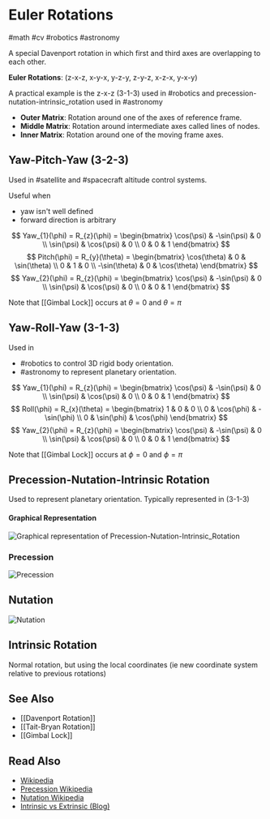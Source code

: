 # Euler Rotations
#math #cv #robotics #astronomy 

A special Davenport rotation in which first and third axes are overlapping to each other.

**Euler Rotations**: 
(z-x-z, x-y-x, y-z-y, z-y-z, x-z-x, y-x-y)

A practical example is the z-x-z (3-1-3) used in #robotics and precession-nutation-intrinsic_rotation used in #astronomy

- **Outer Matrix**: Rotation around one of the axes of reference frame.
- **Middle Matrix**: Rotation around intermediate axes called lines of nodes.
- **Inner Matrix**: Rotation around one of the moving frame axes.

## Yaw-Pitch-Yaw (3-2-3)
Used in #satellite and #spacecraft altitude control systems.

Useful when
- yaw isn't well defined
- forward direction is arbitrary

$$
Yaw_{1}(\phi) = R_{z}(\phi) = 
\begin{bmatrix}
\cos(\psi) & -\sin(\psi) & 0 \\
\sin(\psi) & \cos(\psi) & 0 \\
0 & 0 & 1
\end{bmatrix}
$$
$$
Pitch(\phi) = R_{y}(\theta) = 
\begin{bmatrix}
\cos(\theta) & 0 & \sin(\theta) \\
0 & 1 & 0 \\
-\sin(\theta) & 0 & \cos(\theta)
\end{bmatrix}
$$
$$
Yaw_{2}(\phi) = R_{z}(\phi) = 
\begin{bmatrix}
\cos(\psi) & -\sin(\psi) & 0 \\
\sin(\psi) & \cos(\psi) & 0 \\
0 & 0 & 1
\end{bmatrix}
$$

Note that [[Gimbal Lock]] occurs at $\theta = 0$ and $\theta = \pi$

## Yaw-Roll-Yaw (3-1-3)
Used in 
- #robotics to control 3D rigid body orientation.
- #astronomy to represent planetary orientation.

$$
Yaw_{1}(\phi) = R_{z}(\phi) = 
\begin{bmatrix}
\cos(\psi) & -\sin(\psi) & 0 \\
\sin(\psi) & \cos(\psi) & 0 \\
0 & 0 & 1
\end{bmatrix}
$$
$$
Roll(\phi) = R_{x}(\theta) = 
\begin{bmatrix}
1 & 0 & 0 \\
0 & \cos(\phi) & -\sin(\phi) \\
0 & \sin(\phi) & \cos(\phi)
\end{bmatrix}
$$
$$
Yaw_{2}(\phi) = R_{z}(\phi) = 
\begin{bmatrix}
\cos(\psi) & -\sin(\psi) & 0 \\
\sin(\psi) & \cos(\psi) & 0 \\
0 & 0 & 1
\end{bmatrix}
$$

Note that [[Gimbal Lock]] occurs at $\phi = 0$ and $\phi = \pi$

## Precession-Nutation-Intrinsic Rotation
Used to represent planetary orientation.
Typically represented in (3-1-3)

#### Graphical Representation
![Graphical representation of Precession-Nutation-Intrinsic_Rotation](Precession-Nutation-Rotation.png)

### Precession 
![Precession](Precession.gif)

## Nutation
![Nutation](Nutation.gif)

## Intrinsic Rotation
Normal rotation, but using the local coordinates (ie new coordinate system relative to previous rotations)

## See Also
- [[Davenport Rotation]]
- [[Tait-Bryan Rotation]]
- [[Gimbal Lock]]

## Read Also
- [Wikipedia](https://en.wikipedia.org/wiki/Davenport_chained_rotations#Euler_chained_rotations)
- [Precession Wikipedia](https://en.wikipedia.org/wiki/Precession)
- [Nutation Wikipedia](https://en.wikipedia.org/wiki/Nutation)
- [Intrinsic vs Extrinsic (Blog)](https://dominicplein.medium.com/extrinsic-intrinsic-rotation-do-i-multiply-from-right-or-left-357c38c1abfd)

